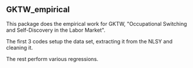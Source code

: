 GKTW_empirical
--------------

This package does the empirical work for GKTW, "Occupational Switching and Self-Discovery in the Labor Market".

The first 3 codes setup the data set, extracting it from the NLSY and cleaning it.

The rest perform various regressions.
